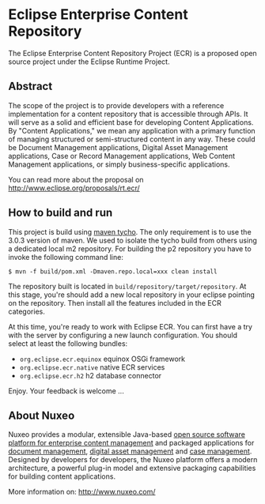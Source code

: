 # Eclipse Enterprise Content Repository

The Eclipse Enterprise Content Repository Project (ECR) is a proposed
open source project under the Eclipse Runtime Project.

## Abstract

The scope of the project is to provide developers with a reference
implementation for a content repository that is accessible through
APIs.  It will serve as a solid and efficient base for developing
Content Applications.  By "Content Applications," we mean any
application with a primary function of managing structured or
semi-structured content in any way. These could be Document
Management applications, Digital Asset Management applications, Case
or Record Management applications, Web Content Management
applications, or simply business-specific applications.

You can read more about the proposal on <http://www.eclipse.org/proposals/rt.ecr/>

## How to build and run

This project is build using [maven tycho](http://tycho.sonatype.org/). The only requirement is to use the 
3.0.3 version of maven. We used to isolate the tycho build from others using 
a dedicated local m2 repository. For building the p2 repository you have to 
invoke the following command line:

    $ mvn -f build/pom.xml -Dmaven.repo.local=xxx clean install

The repository built is located in `build/repository/target/repository`. At this stage,
you're should add a new local repository in your eclipse pointing on the repository.
Then install all the features included in the ECR categories.

At this time, you're ready to work with Eclipse ECR. You can first have a try with
the server by configuring a new launch configuration. You should select at least the
following bundles:

* `org.eclipse.ecr.equinox` equinox OSGi framework
* `org.eclipse.ecr.native` native ECR services
* `org.eclipse.ecr.h2` h2 database connector

Enjoy. Your feedback is welcome ...

## About Nuxeo

Nuxeo provides a modular, extensible Java-based [open source software platform for enterprise content management](http://www.nuxeo.com/en/products/ep) and packaged applications for [document management](http://www.nuxeo.com/en/products/document-management), [digital asset management](http://www.nuxeo.com/en/products/dam) and [case management](http://www.nuxeo.com/en/products/case-management). Designed by developers for developers, the Nuxeo platform offers a modern architecture, a powerful plug-in model and extensive packaging capabilities for building content applications.

More information on: <http://www.nuxeo.com/>